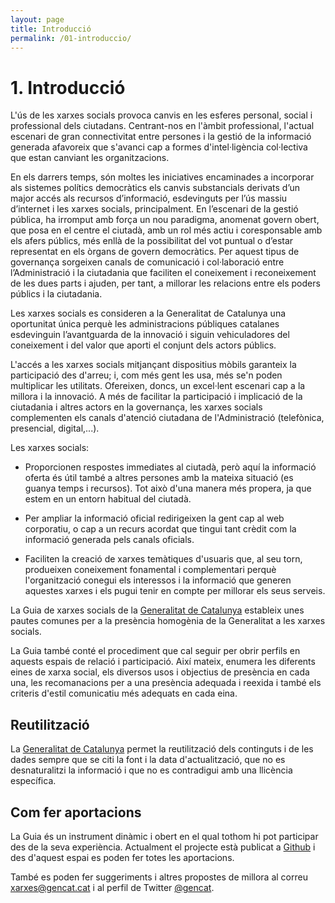 ```yaml
---
layout: page
title: Introducció
permalink: /01-introduccio/
---
```


# 1. Introducció

L'ús de les xarxes socials provoca canvis en les esferes personal, social i professional dels ciutadans. Centrant-nos en l'àmbit professional, l'actual escenari de gran connectivitat entre persones i la gestió de la informació generada afavoreix que s'avanci cap a formes d'intel·ligència col·lectiva que estan canviant les organitzacions.

En els darrers temps, són moltes les iniciatives encaminades a incorporar als sistemes polítics democràtics els canvis substancials derivats d’un major accés als recursos d’informació, esdevinguts per l’ús massiu d’internet i les xarxes socials, principalment. En l’escenari de la gestió pública, ha irromput amb força un nou paradigma, anomenat govern obert, que posa en el centre el ciutadà, amb un rol més actiu i coresponsable amb els afers públics, més enllà de la possibilitat del vot puntual o d’estar representat en els òrgans de govern democràtics. Per aquest tipus de governança sorgeixen canals de comunicació i col·laboració entre l’Administració i la ciutadania que faciliten el coneixement i reconeixement de les dues parts i ajuden, per tant, a millorar les relacions entre els poders públics i la ciutadania.

Les xarxes socials es consideren a la Generalitat de Catalunya una oportunitat única perquè les administracions públiques catalanes esdevinguin l’avantguarda de la innovació i siguin vehiculadores del coneixement i del valor que aporti el conjunt dels actors públics.

L'accés a les xarxes socials mitjançant dispositius mòbils garanteix la participació des d'arreu; i, com més gent les usa, més se'n poden multiplicar les utilitats. Ofereixen, doncs, un excel·lent escenari cap a la millora i la innovació. A més de facilitar la participació i implicació de la ciutadania i altres actors en la governança, les xarxes socials complementen els canals d'atenció ciutadana de l'Administració (telefònica, presencial, digital,...).

Les xarxes socials:

- Proporcionen respostes immediates al ciutadà, però aquí la informació oferta és útil també a altres persones amb la mateixa situació (es guanya temps i recursos). Tot això d'una manera més propera, ja que estem en un entorn habitual del ciutadà.

- Per ampliar la informació oficial redirigeixen la gent cap al web corporatiu, o cap a un recurs acordat que tingui tant crèdit com la informació generada pels canals oficials.

- Faciliten la creació de xarxes temàtiques d'usuaris que, al seu torn, produeixen coneixement fonamental i complementari perquè l'organització conegui els interessos i la informació que generen aquestes xarxes i els pugui tenir en compte per millorar els seus serveis.

La Guia de xarxes socials de la [Generalitat de Catalunya](http://gencat.cat) estableix unes pautes comunes per a la presència homogènia de la Generalitat a les xarxes socials.

La Guia també conté el procediment que cal seguir per obrir perfils en aquests espais de relació i participació. Així mateix, enumera les diferents eines de xarxa social, els diversos usos i objectius de presència en cada una, les recomanacions per a una presència adequada i reexida i també els criteris d'estil comunicatiu més adequats en cada eina.

## Reutilització

La [Generalitat de Catalunya](http://gencat.cat) permet la reutilització dels continguts i de les dades sempre que se citi la font i la data d'actualització, que no es desnaturalitzi la informació i que no es contradigui amb una llicència específica.

## Com fer aportacions

La Guia és un instrument dinàmic i obert en el qual tothom hi pot participar des de la seva experiència. Actualment el projecte està publicat a [Github](http://github.com/generalitat) i des d'aquest espai es poden fer totes les aportacions.

També es poden fer suggeriments i altres propostes de millora al correu [xarxes@gencat.cat](mailto:xarxes@gencat.cat) i al perfil de Twitter [@gencat](http://twitter.com/gencat).
